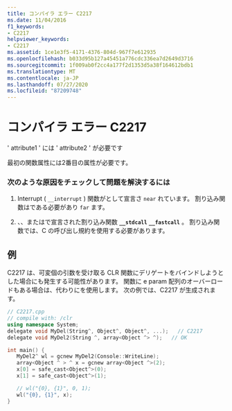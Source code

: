 ```yaml
---
title: コンパイラ エラー C2217
ms.date: 11/04/2016
f1_keywords:
- C2217
helpviewer_keywords:
- C2217
ms.assetid: 1ce1e3f5-4171-4376-804d-967f7e612935
ms.openlocfilehash: b033d95b127a45451a776cdc336ea7d2649d3716
ms.sourcegitcommit: 1f009ab0f2cc4a177f2d1353d5a38f164612bdb1
ms.translationtype: MT
ms.contentlocale: ja-JP
ms.lasthandoff: 07/27/2020
ms.locfileid: "87209748"
---
```

# <a name="compiler-error-c2217"></a>コンパイラ エラー C2217

' attribute1 ' には ' attribute2 ' が必要です

最初の関数属性には2番目の属性が必要です。

### <a name="to-fix-by-checking-the-following-possible-causes"></a>次のような原因をチェックして問題を解決するには

1. Interrupt ( `__interrupt` ) 関数がとして宣言さ `near` れています。 割り込み関数はである必要があり `far` ます。

1. 、、またはで宣言された割り込み関数 **`__stdcall`** **`__fastcall`** 。 割り込み関数では、C の呼び出し規約を使用する必要があります。

## <a name="example"></a>例

C2217 は、可変個の引数を受け取る CLR 関数にデリゲートをバインドしようとした場合にも発生する可能性があります。 関数に e param 配列のオーバーロードもある場合は、代わりにを使用します。 次の例では、C2217 が生成されます。

```cpp
// C2217.cpp
// compile with: /clr
using namespace System;
delegate void MyDel(String^, Object^, Object^, ...);   // C2217
delegate void MyDel2(String ^, array<Object ^> ^);   // OK

int main() {
   MyDel2^ wl = gcnew MyDel2(Console::WriteLine);
   array<Object ^ > ^ x = gcnew array<Object ^>(2);
   x[0] = safe_cast<Object^>(0);
   x[1] = safe_cast<Object^>(1);

   // wl("{0}, {1}", 0, 1);
   wl("{0}, {1}", x);
}
```
